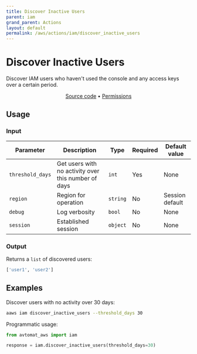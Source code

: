 ```yaml
---
title: Discover Inactive Users
parent: iam
grand_parent: Actions
layout: default
permalink: /aws/actions/iam/discover_inactive_users
---
```


# Discover Inactive Users

Discover IAM users who haven't used the console and any access keys over a certain period.<br/>

<p align="center">
   <a href="https://github.com/avtomat-hub/avtomat-aws/tree/main/avtomat_aws/iam/discover_inactive_users.py">Source code</a> •
   <a href="/aws/permissions/iam/discover_inactive_users">Permissions</a>
</p>

## Usage

### Input

| Parameter        | Description                                         | Type     | Required | Default value   |
|------------------|-----------------------------------------------------|----------|----------|-----------------|
| `threshold_days` | Get users with no activity over this number of days | `int`    | Yes      | None            |
| `region`         | Region for operation                                | `string` | No       | Session default |
| `debug`          | Log verbosity                                       | `bool`   | No       | None            |
| `session`        | Established session                                 | `object` | No       | None            |

### Output

Returns a `list` of discovered users:

```python
['user1', 'user2']
```

## Examples

Discover users with no activity over 30 days:

```bash
aaws iam discover_inactive_users --threshold_days 30
```

Programmatic usage:

```python
from avtomat_aws import iam

response = iam.discover_inactive_users(threshold_days=30)
```